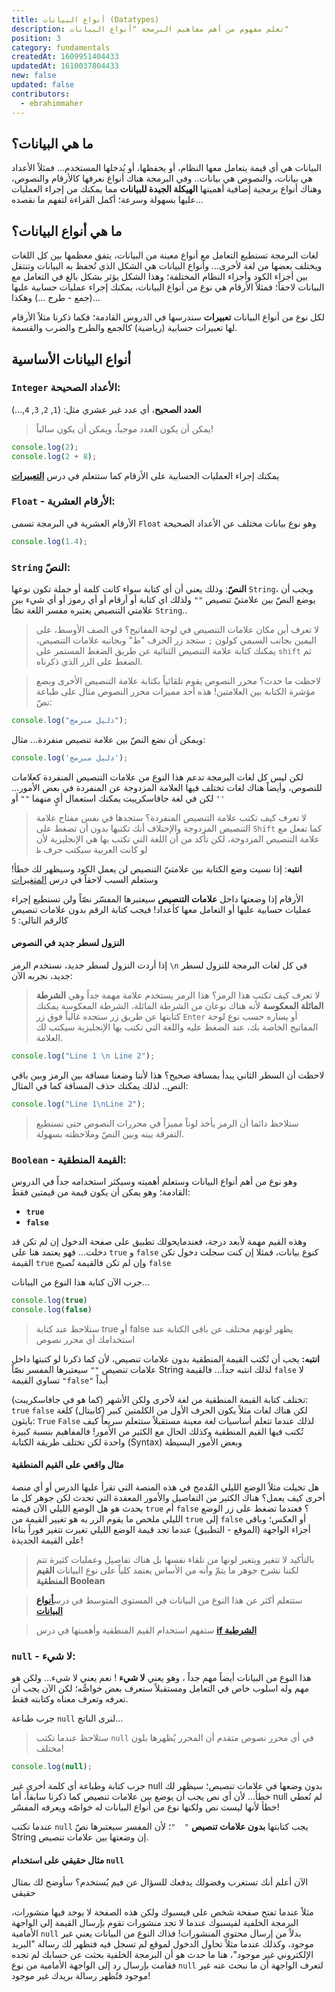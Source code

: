 ```yaml
---
title: أنواع البيانات (Datatypes)
description: تعلم مفهوم من أهم مفاهيم البرمجة "أنواع البيانات"
position: 3
category: fundamentals
createdAt: 1609951404433
updatedAt: 1610037804433
new: false
updated: false
contributors:
  - ebrahimmaher
---
```

## ما هي البيانات؟
البيانات هي أي قيمة يتعامل معها النظام، أو يحفظها، أو يُدخلها المستخدم... فمثلاً اﻷعداد هي بيانات، والنصوص هي بيانات.. وفي البرمجة هناك أنواع نعرفها كاﻷرقام والنصوص، وهناك أنواع برمجية إضافية أهميتها **الهيكلة الجيدة للبيانات** مما يمكنك من إجراء العمليات عليها بسهولة وسرعة؛ أكمل القراءة لتفهم ما نقصده...


## ما هي أنواع البيانات؟
لغات البرمجة تستطيع التعامل مع أنواع معينة من البيانات، يتفق معظمها بين كل اللغات ويختلف بعضها من لغة لأخرى...
وأنواع البيانات هي الشكل الذي تُحفظ به البيانات وتنتقل بين أجزاء الكود وأجزاء النظام المختلفة؛ وهذا الشكل يؤثر بشكل بالغ في التعامل مع البيانات لاحقاً؛ فمثلاً اﻷرقام هي نوع من أنواع البيانات، يمكنك إجراء عمليات حسابية عليها (جمع - طرح ...) وهكذا... 

<base-alert type="info">

لكل نوع من أنواع البيانات **تعبيرات** سندرسها في الدروس القادمة؛ فكما ذكرنا مثلاً اﻷرقام لها تعبيرات حسابية (رياضية) كالجمع والطرح والضرب والقسمة.

</base-alert>

## أنواع البيانات اﻷساسية

### `Integer` اﻷعداد الصحيحة: 
**العدد الصحيح**، أي عدد غير عشري مثل: (`1`, `2`, `3`, `4`,...) 
> يمكن أن يكون العدد موجباً، ويمكن أن يكون سالباً!

```js
console.log(2);
console.log(2 + 8);
```
<base-alert type="info">

يمكنك إجراء العمليات الحسابية على اﻷرقام كما ستتعلم في درس [**التعبيرات**](/tutorials/algorithms/fundamentals/expressions)

</base-alert>

### `Float` - اﻷرقام العشرية: 
اﻷرقام العشرية في البرمجة تسمى `Float` وهو نوع بيانات مختلف عن اﻷعداد الصحيحة
```js
console.log(1.4);
```

### `String` النصّ:
**النصّ**: وذلك يعني أن أي كتابة سواء كانت كلمة أو جملة تكون نوعها `String`، ويجب أن يوضع النصّ بين علامتيّ تنصيص `""` ولذلك اي كتابة أو أرقام أو أي رموز أو أي شيء بين علامتي التنصيص يعتبره مفسر اللغة نصّاً `String`..


> لا تعرف أين مكان علامات التنصيص في لوحة المفاتيح؟ في الصف اﻷوسط، على اليمين بجانب السيمي كولون `;` ستجد زر الحرف "ط" وبجانبه علامات التنصيص، يمكنك كتابة علامة التنصيص الثنائية عن طريق الضغط المستمر على `shift` ثم الضغط على الزر الذي ذكرناه.

> لاحظت ما حدث؟ محرر النصوص يقوم تلقائياً بكتابة علامة التنصيص اﻷخرى ويضع مؤشرة الكتابة بين العلامتين! هذه أحد مميزات محرر النصوص
مثال على طباعة نصّ:

```js
console.log("دليل مبرمج");
```

ويمكن أن نضع النصّ بين علامة تنصيص منفردة... مثال:

```js
console.log('دليل مبرمج');
```
لكن ليس كل لغات البرمجة تدعم هذا النوع من علامات التنصيص المنفردة كعلامات للنصوص، وأيضاً هناك لغات تختلف فيها العلامة المزدوجة عن المنفردة في بعض اﻷمور... لكن في لغة جافاسكريبت يمكنك استعمال أيٍ منهما `""` أو `''`

> لا تعرف كيف تكتب علامة التنصيص المنفردة؟ ستجدها في نفس مفتاح علامة التنصيص المزدوجة واﻹختلاف أنك تكتبها بدون أن تضغط على `Shift` كما تفعل مع علامة التنصيص المزدوجة، لكن تأكد من أن اللغة التي تكتب بها هي اﻹنجليزية ﻷن لو كانت العربية سيكتب حرف `ط`

<base-alert color="error">

**انتبه**: إذا نسيت وضع الكتابة بين علامتيّ التنصيص لن يعمل الكود وسيظهر لك خطأ! وستعلم السبب  لاحقاً في درس [المتغيرات](/tutorials/algorithms/fundamentals/variables)

</base-alert>


<base-alert color="warning">

اﻷرقام إذا وضعتها داخل **علامات التنصيص** سيعتبرها المفسّر نصّاً ولن تستطيع إجراء عمليات حسابية عليها أو التعامل معها كأعداد! فيجب كتابة الرقم بدون علامات تنصيص كالرقم التالي: `5` 

</base-alert>

#### النزول لسطر جديد في النصوص
إذا أردت النزول لسطر جديد، نستخدم الرمز `\n` في كل لغات البرمجة للنزول لسطر جديد، نجربه اﻵن:

> لا تعرف كيف تكتب هذا الرمز؟ هذا الرمز يستخدم علامة مهمة جداً وهي **الشرطة المائلة المعكوسة** ﻷنه هناك نوعان من الشرطة المائلة، الشرطة المعكوسة يمكنك كتابتها عن طريق زر ستجده غالباً فوق زر `Enter` أو يساره حسب نوع لوحة المفاتيح الخاصة بك، عند الضغط عليه واللغة التي تكتب بها اﻹنجليزية سيكتب لك العلامة.

```js
console.log("Line 1 \n Line 2");
```

لاحظت أن السطر الثاني يبدأ بمسافة صحيح؟ هذا ﻷننا وضعنا مسافة بين الرمز وبين باقي النص.. لذلك يمكنك حذف المسافة كما في المثال:

```js
console.log("Line 1\nLine 2");
```

> ستلاحظ دائما أن الرمز يأخذ لوناً مميزاً في محررات النصوص حتى تستطيع التفرقة بينه وبين النصّ وملاحظته بسهولة.


### `Boolean` - القيمة المنطقية: 
وهو نوع من أهم أنواع البيانات وستعلم أهميته وسيكثر استخدامه جداً في الدروس القادمة؛ وهو يمكن أن يكون قيمة من قيمتين فقط:
  - **`true`**
  - **`false`**

<base-alert type="info">

وهذه القيم مهمة ﻷبعد درجة، فعندمايحولك تطبيق على صفحة الدخول إن لم تكن قد دخلت... فهو يعتمد هنا على `true` و `false` كنوع بيانات، فمثلا إن كنت سجلت دخول تكن القيمة `true` وإن لم تكن فالقيمة تُصبح `false`

</base-alert>

جرب اﻵن كتابة هذا النوع من البيانات...
```js
console.log(true)
console.log(false)
```
> ستلاحظ عند كتابة true أو false يظهر لونهم مختلف عن باقي الكتابة عند استخدامك أي محرر نصوص

<base-alert type="error">

**انتبه:** يجب أن تُكتب القيمة المنطقية بدون علامات تنصيص، ﻷن كما ذكرنا لو كتبتها داخل علامات تنصيص `""` سيعتبرها المفسر نصّاً String لذلك انتبه جداً...
فالقيمة `false` ﻻ تساوي القيمة `"false"` أبداً

</base-alert>

<base-alert type="warning">

تختلف كتابة القيمة المنطقية من لغة لأخرى ولكن اﻷشهر (كما هو في جافاسكريبت): `true` `false` لكن هناك لغات مثلاً يكون الحرف اﻷول من الكلمتين كبير (كابيتال) كلغة بايثون: `True` `False` لذلك عندما تتعلم أساسيات لغة معينة مستقبلاً ستتعلم سريعاً كيف تُكتب فيها القيم المنطقية وكذلك الحال مع الكثير من اﻷمور! فالمفاهيم بنسبة كبيرة واحدة لكن تختلف طريقة الكتابة (Syntax) وبعض اﻷمور البسيطة

</base-alert>

#### مثال واقعي على القيم المنطقية
هل تخيلت مثلاً الوضع الليلي المُدمج في هذه المنصة التي تقرأ عليها الدرس أو أي منصة أخرى كيف يعمل؟
هناك الكثير من التفاصيل واﻷمور المعقدة التي تحدث لكن جوهر كل ما يحدث هو هل الوضع الليلي اﻵن قيمته `true` أم `false` ؟ فعندما تضغط على زر الوضع الليلي ملخص ما يقوم الزر به هو تغيير القيمة من `true` إلى `false` أو العكس؛ وباقي أجزاء الواجهة (الموقع - التطبيق) عندما تجد قيمة الوضع الليلي تغيرت تتغير فوراً بناءا على القيمة الجديدة! 

> بالتأكيد لا تتغير ويتغير لونها من تلقاء نفسها بل هناك تفاصيل وعمليات كثيرة تتم لكننا نشرح جوهر ما يتمّ وأنه من اﻷساس يعتمد كلياً على نوع البيانات **القيم المنطقية Boolean**

<try-wrapper title="تجربة الوضع الليلي" subtitle="جرّب مثال تطبيقي على الوضع الليلي واستخدام القيم المنطقية!">
  <boolean-dark-mode-try />
</try-wrapper>

> ستتعلم أكثر عن هذا النوع من البيانات في المستوى المتوسط في درس[**أنواع البيانات**](/tutorials/algorithms/intermediate/datatypes)

> ستفهم استخدام القيم المنطقية وأهميتها في درس [**if الشرطية**](/tutorials/algorithms/fundamentals/if-statement)


### `null` - لا شيء: 
هذا النوع من البيانات أيضاً مهم جداً ، وهو يعني **لا شيء** ! نعم يعني لا شيء... ولكن هو مهم وله اسلوب خاص في التعامل ومستقبلاً ستعرف بعض خواصُّه؛ لكن اﻵن يجب أن تعرفه وتعرف معناه وكتابته فقط.

جرب طباعة `null` لنرى الناتج... 
> ستلاحظ عندما تكتب `null` في أي محرر نصوص متقدم أن المحرر يُظهرها بلون مختلف!
```js
console.log(null);
```

<base-alert type="info">

جرب كتابة وطباعة أي كلمة أخرى غير null بدون وضعها في علامات تنصيص؛ سيظهر لك خطأ... ﻷن أي نص يجب أن يوضع بين علامات تنصيص كما ذكرنا سابقاً، أما null لم تُعطي خطأ ﻷنها ليست نص ولكنها نوع من أنواع البيانات له خواصّه ويعرفه المفسّر!

</base-alert>


<base-alert type="warning">

عندما تكتب `null` يجب كتابتها **بدون علامات تنصيص** `"  "`؛ ﻷن المفسر سيعتبرها نصّ String إن وضعتها بين علامات تنصيص.

</base-alert>


#### مثال حقيقي على استخدام `null`
اﻵن أعلم أنك تستغرب وفضولك يدفعك للسؤال عن فيم يُستخدم؟ سأوضح لك بمثال حقيقي

مثلاً عندما تفتح صفحة شخص على فيسبوك ولكن هذه الصفحة لا يوجد فيها منشورات، البرمجة الخلفية لفيسبوك عندما لا تجد منشورات تقوم بإرسال القيمة إلى الواجهة الأمامية `null` بدلاً من إرسال محتوى المنشورات! فذاك النوع من البيانات يعني غير موجود، وكذلك عندما مثلاً تحاول الدخول لموقع لم تسجل فيه فتظهر لك رسالة "البريد الإلكتروني غير موجود"، هنا ما حدث هو أن البرمجة الخلفية بحثت عن حسابك لم تجده فقامت بإرسال رد إلى الواجهة الأمامية من نوع `null` لتعرف الواجهة أن ما نبحث عنه غير موجود فتُظهر رسالة بريدك غير موجود!
